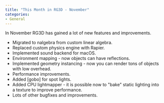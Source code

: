 ```yaml
---
title: "This Month in RG3D - November"
categories: 
- General
---
```


In November RG3D has gained a lot of new features and improvements.

- Migrated to nalgebra from custom linear algebra.
- Replaced custom physics engine with Rapier.
- Implemented sound backend for macOS.
- Environment mapping - now objects can have reflections.
- Implemented geometry instancing - now you can render tons of objects with
low overhead.
- Performance improvements.
- Added [gobo] for spot lights.
- Added CPU lightmapper - it is possible now to "bake" static lighting
into a texture to improve performance.
- Lots of other bugfixes and improvements.